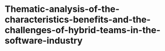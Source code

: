 # Thematic-analysis-of-the-characteristics-benefits-and-the-challenges-of-hybrid-teams-in-the-software-industry
